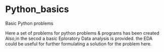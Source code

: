 # Python_basics
Basic Python problems

Here a set of problems for python problems & programs has been created
Also,in the secod  a basic Eploratory Data analysis is provided. the EDA could be useful for further formulating a solution for the problem here.
